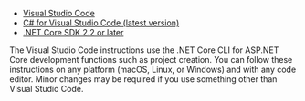 * [Visual Studio Code](https://code.visualstudio.com/download)
* [C# for Visual Studio Code (latest version)](https://marketplace.visualstudio.com/items?itemName=ms-vscode.csharp)
* [.NET Core SDK 2.2 or later](https://www.microsoft.com/net/download/all)

The Visual Studio Code instructions use the .NET Core CLI for ASP.NET Core development functions such as project creation. You can follow these instructions on any platform (macOS, Linux, or Windows) and with any code editor. Minor changes may be required if you use something other than Visual Studio Code.
